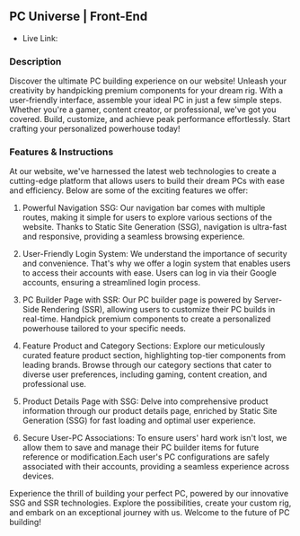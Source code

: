 ## PC Universe | Front-End

- Live Link: 


### Description
Discover the ultimate PC building experience on our website! Unleash your creativity by handpicking premium components for your dream rig. With a user-friendly interface, assemble your ideal PC in just a few simple steps. Whether you're a gamer, content creator, or professional, we've got you covered. Build, customize, and achieve peak performance effortlessly. Start crafting your personalized powerhouse today!


### Features & Instructions

At our website, we've harnessed the latest web technologies to create a cutting-edge platform that allows users to build their dream PCs with ease and efficiency. Below are some of the exciting features we offer:

1. Powerful Navigation  SSG:
Our navigation bar comes with multiple routes, making it simple for users to explore various sections of the website.
Thanks to Static Site Generation (SSG), navigation is ultra-fast and responsive, providing a seamless browsing experience.

2. User-Friendly Login System:
We understand the importance of security and convenience. That's why we offer a login system that enables users to access their accounts with ease.
Users can log in via their Google accounts, ensuring a streamlined login process.

3. PC Builder Page with SSR:
Our PC builder page is powered by Server-Side Rendering (SSR), allowing users to customize their PC builds in real-time.
Handpick premium components to create a personalized powerhouse tailored to your specific needs.

4. Feature Product and Category Sections:
Explore our meticulously curated feature product section, highlighting top-tier components from leading brands.
Browse through our category sections that cater to diverse user preferences, including gaming, content creation, and professional use.

5. Product Details Page with SSG:
Delve into comprehensive product information through our product details page, enriched by Static Site Generation (SSG) for fast loading and optimal user experience.

6. Secure User-PC Associations:
To ensure users' hard work isn't lost, we allow them to save and manage their PC builder items for future reference or modification.Each user's PC configurations are safely associated with their accounts, providing a seamless experience across devices.

Experience the thrill of building your perfect PC, powered by our innovative SSG and SSR technologies. Explore the possibilities, create your custom rig, and embark on an exceptional journey with us. Welcome to the future of PC building!





